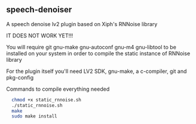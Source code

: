 speech-denoiser
------
A speech denoise lv2 plugin based on Xiph's RNNoise library

IT DOES NOT WORK YET!!!

You will require git gnu-make gnu-autoconf gnu-m4 gnu-libtool to be installed on your system in order to compile the static instance of RNNoise library

For the plugin itself you'll need LV2 SDK, gnu-make, a c-compiler, git and pkg-config

Commands to compile everything needed
```bash
  chmod +x static_rnnoise.sh
  ./static_rnnoise.sh
  make
  sudo make install
```
